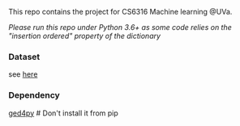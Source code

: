 This repo contains the project for CS6316 Machine learning @UVa. 

*Please run this repo under Python 3.6+ as some code relies on the "insertion ordered" property of the dictionary*


### Dataset

see [here](dataset/README.md)

### Dependency

[ged4py](github.com/Jacobe2169/ged4py) # Don't install it from pip
